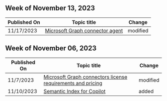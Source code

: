 <!-- This file is generated automatically each week. Changes made to this file will be overwritten.-->



## Week of November 13, 2023


| Published On |Topic title | Change |
|------|------------|--------|
| 11/17/2023 | [Microsoft Graph connector agent](/MicrosoftSearch/graph-connector-agent) | modified |


## Week of November 06, 2023


| Published On |Topic title | Change |
|------|------------|--------|
| 11/7/2023 | [Microsoft Graph connectors license requirements and pricing](/MicrosoftSearch/licensing) | modified |
| 11/10/2023 | [Semantic Index for Copilot](/MicrosoftSearch/semantic-index-for-copilot) | added |
